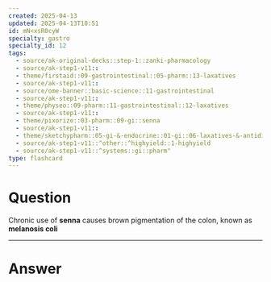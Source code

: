 ```yaml
---
created: 2025-04-13
updated: 2025-04-13T10:51
id: mN<xsR0cyW
specialty: gastro
specialty_id: 12
tags:
  - source/ak-original-decks::step-1::zanki-pharmacology
  - source/ak-step1-v11::
  - theme/firstaid::09-gastrointestinal::05-pharm::13-laxatives
  - source/ak-step1-v11::
  - source/ome-banner::basic-science::11-gastrointestinal
  - source/ak-step1-v11::
  - theme/physeo::09-pharm::11-gastrointestinal::12-laxatives
  - source/ak-step1-v11::
  - theme/pixorize::03-pharm::09-gi::senna
  - source/ak-step1-v11::
  - theme/sketchypharm::05-gi-&-endocrine::01-gi::06-laxatives-&-antidiarrheal-agents
  - source/ak-step1-v11::^other::^highyield::1-highyield
  - source/ak-step1-v11::^systems::gi::pharm"
type: flashcard
---
```


# Question
Chronic use of **senna** causes brown pigmentation of the colon, known as **melanosis coli**

---

# Answer
